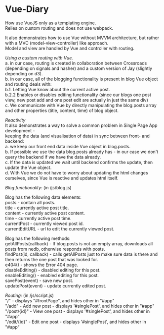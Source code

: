 Vue-Diary
===================

How use VueJS only as a templating engine.   
Relies on custom routing and does not use webpack.    

It also demonstrates how to use Vue without MVVM architecture, but rather with a MVC (model-view-controller) like approach.   
Model and view are handled by Vue and controller with routing.  

*Using a custom routing with Vue.*   
a. in our case, routing is created in collaboration between Crossroads (depending on signals and hasher) and a custom version of Jay (slightly depending on d3).  
b. in our case, all of the blogging functionality is present in blog Vue object and routing deals with:   
b.1. Letting Vue know about the current active post.  
b.2.2 Enables or disables editing functionality (since our blogs one post view, new post add and one post edit are actually in just the same div)  
c. We communicate with Vue by directly manipulating the blog.posts array and other properties (title, content, time) of blog object.  

*Reactivity*  
It also demonstrates a way to solve a common problem in Single Page App development -   
keeping the data (and visualisation of data) in sync between front- and backend:  
a. we keep our front end data inside Vue object in blog.posts.  
b. If possible we use the data blog.posts already has - in our case we don't query the backend if we have the data already.  
c. If the data is updated we wait until backend confirms the update, then update the Vue object.   
d. With Vue we do not have to worry about updating the html changes ourselves, since Vue is reactive and updates html itself.  

*Blog functionality:* (in /js/blog.js)   

Blog has the following data elements:  
posts - contain all posts.    
title - currently active post title.  
content - currently active post content.  
time - currently active post time.   
currentPost - currently viewed post id.  
currentEditURL - url to edit the currently viewed post.    

Blog has the following methods:  
getAllPosts(callback) - If blog.posts is not an empty array, downloads all posts from nedb, otherwise responds with posts.  
findPost(id, callback) - calls getAllPosts just to make sure data is there and then returns the one post that was looked for.  
e404() - shows the Error 404 page.  
disableEditing() - disabled editing for this post.  
enableEditing() - enabled editing for this post.  
savePost(event) - save new post.  
updatePost(event) - update currently edited post.   

*Routing:* (in /js/script.js)   
"/" - displays "#frontPage", and hides other in "#app"  
"/add" - Add new post -  displays '#singlePost', and hides other in "#app"  
"/post/{id}" - View one post - displays '#singlePost', and hides other in "#app"  
"/edit/{id}" - Edit one post - displays '#singlePost', and hides other in "#app"  
